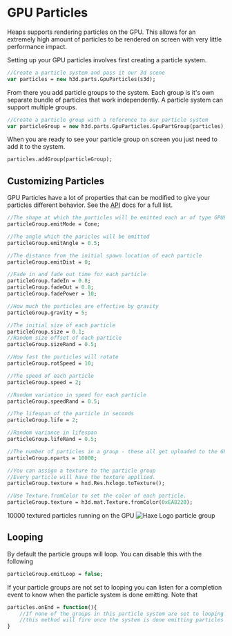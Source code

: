# GPU Particles

Heaps supports rendering particles on the GPU. This allows for an extremely high amount of particles to be rendered on screen with very little performance impact.

Setting up your GPU particles involves first creating a particle system.

```haxe
//Create a particle system and pass it our 3d scene
var particles = new h3d.parts.GpuParticles(s3d); 
```

From there you add particle groups to the system. Each group is it's own separate bundle of particles that work independently. A particle system can support multiple groups.

```haxe
//Create a particle group with a reference to our particle system
var particleGroup = new h3d.parts.GpuParticles.GpuPartGroup(particles);
```

When you are ready to see your particle group on screen you just need to add it to the system.
```haxe
particles.addGroup(particleGroup);
```

## Customizing Particles

GPU Particles have a lot of properties that can be modified to give your particles different behavior.  See the [API](api/h3d/parts/GpuPartGroup.html) docs for a full list.  

```haxe
//The shape at which the particles will be emitted each ar of type GPUEmitMode
particleGroup.emitMode = Cone;

//The angle which the paricles will be emitted
particleGroup.emitAngle = 0.5;

//The distance from the initial spawn location of each particle
particleGroup.emitDist = 0;

//Fade in and fade out time for each particle
particleGroup.fadeIn = 0.8;
particleGroup.fadeOut = 0.8;
particleGroup.fadePower = 10;

//How much the particles are effective by gravity
particleGroup.gravity = 5;

//The initial size of each particle
particleGroup.size = 0.1;
//Random size offset of each particle
particleGroup.sizeRand = 0.5;

//How fast the particles will rotate
particleGroup.rotSpeed = 10;

//The speed of each particle
particleGroup.speed = 2;

//Random variation in speed for each particle
particleGroup.speedRand = 0.5;

//The lifespan of the particle in seconds
particleGroup.life = 2;

//Random variance in lifespan
particleGroup.lifeRand = 0.5;

//The number of particles in a group - these all get uploaded to the GPU
particleGroup.nparts = 10000;

//You can assign a texture to the particle group
//Every particle will have the texture appllied.
particleGroup.texture = hxd.Res.hxlogo.toTexture();

//Use Texture.fromColor to set the color of each particle.
particleGroup.texture = h3d.mat.Texture.fromColor(0xEA8220);

```

10000 textured particles running on the GPU
![Haxe Logo particle group](img/h3d/particles.jpg)

## Looping

By default the particle groups will loop. You can disable this with the following

```haxe
particleGroup.emitLoop = false;
```

If your particle groups are not set to looping you can listen for a completion event to know when the particle system is done emitting. Note that 

```haxe
particles.onEnd = function(){
    //If none of the groups in this particle system are set to looping
    //this method will fire once the system is done emitting particles
}
```

